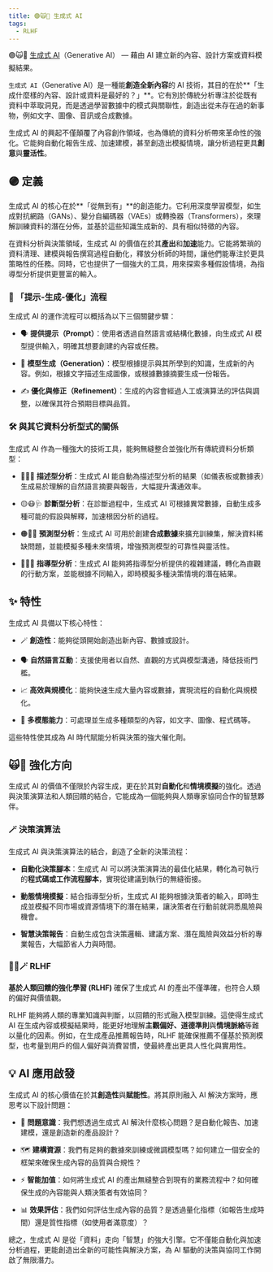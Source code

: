```yaml
---
title: 🟣🙀🎨 生成式 AI
tags:
  - RLHF
---
```

🟣🙀🎨 [生成式 AI](06-05-analysis_generative.zh-hant)（Generative AI） — 藉由 AI 建立新的內容、設計方案或資料模擬結果。  

`生成式 AI`（Generative AI）是一種能**創造全新內容**的 AI 技術，其目的在於**「生成什麼樣的內容、設計或資料是最好的？」**。它有別於傳統分析專注於從既有資料中萃取洞見，而是透過學習數據中的模式與關聯性，創造出從未存在過的新事物，例如文字、圖像、音訊或合成數據。

生成式 AI 的興起不僅顛覆了內容創作領域，也為傳統的資料分析帶來革命性的強化。它能夠自動化報告生成、加速建模，甚至創造出模擬情境，讓分析過程更具**創意**與**靈活性**。

## 🟣 定義

生成式 AI 的核心在於**「從無到有」**的創造能力。它利用深度學習模型，如生成對抗網路（GANs）、變分自編碼器（VAEs）或轉換器（Transformers），來理解訓練資料的潛在分佈，並基於這些知識生成新的、具有相似特徵的內容。

在資料分析與決策領域，生成式 AI 的價值在於其**產出**和**加速**能力。它能將繁瑣的資料清理、建模與報告撰寫過程自動化，釋放分析師的時間，讓他們能專注於更具策略性的任務。同時，它也提供了一個強大的工具，用來探索多種假設情境，為指導型分析提供更豐富的輸入。

### 🔁 「提示-生成-優化」流程

生成式 AI 的運作流程可以概括為以下三個關鍵步驟：

- 🗣️ **提供提示（Prompt）**：使用者透過自然語言或結構化數據，向生成式 AI 模型提供輸入，明確其想要創建的內容或任務。
    
- 🤖 **模型生成（Generation）**：模型根據提示與其所學到的知識，生成新的內容。例如，根據文字描述生成圖像，或根據數據摘要生成一份報告。
    
- ✍️ **優化與修正（Refinement）**：生成的內容會經過人工或演算法的評估與調整，以確保其符合預期目標與品質。
    

### 🛠 與其它資料分析型式的關係

生成式 AI 作為一種強大的技術工具，能夠無縫整合並強化所有傳統資料分析類型：

- 🔵🤓📘 **描述型分析**：生成式 AI 能自動為描述型分析的結果（如儀表板或數據表）生成易於理解的自然語言摘要與報告，大幅提升溝通效率。
    
- 🟡😷🩺 **診斷型分析**：在診斷過程中，生成式 AI 可根據異常數據，自動生成多種可能的假設與解釋，加速根因分析的過程。
    
- 🟠🤠🔮 **預測型分析**：生成式 AI 可用於創建**合成數據**來擴充訓練集，解決資料稀缺問題，並能模擬多種未來情境，增強預測模型的可靠性與靈活性。
    
- 🔴🧐🧭 **指導型分析**：生成式 AI 能夠將指導型分析提供的複雜建議，轉化為直觀的行動方案，並能根據不同輸入，即時模擬多種決策情境的潛在結果。
    

## ✨ 特性

生成式 AI 具備以下核心特性：

- 🪄 **創造性**：能夠從頭開始創造出新內容、數據或設計。
    
- 🗣️ **自然語言互動**：支援使用者以自然、直觀的方式與模型溝通，降低技術門檻。
    
- 📈 **高效與規模化**：能夠快速生成大量內容或數據，實現流程的自動化與規模化。
    
- 🔄 **多模態能力**：可處理並生成多種類型的內容，如文字、圖像、程式碼等。
    

這些特性使其成為 AI 時代賦能分析與決策的強大催化劑。

## 🙀🎨 強化方向

生成式 AI 的價值不僅限於內容生成，更在於其對**自動化**和**情境模擬**的強化。透過與決策演算法和人類回饋的結合，它能成為一個能夠與人類專家協同合作的智慧夥伴。

### 🪄 決策演算法

生成式 AI 與決策演算法的結合，創造了全新的決策流程：

- **自動化決策腳本**：生成式 AI 可以將決策演算法的最佳化結果，轉化為可執行的**程式碼或工作流程腳本**，實現從建議到執行的無縫銜接。
    
- **動態情境模擬**：結合指導型分析，生成式 AI 能夠根據決策者的輸入，即時生成並模擬不同市場或資源情境下的潛在結果，讓決策者在行動前就洞悉風險與機會。
    
- **智慧決策報告**：自動生成包含決策邏輯、建議方案、潛在風險與效益分析的專業報告，大幅節省人力與時間。
    

### 🔁😽🪄 RLHF

**基於人類回饋的強化學習 (RLHF)** 確保了生成式 AI 的產出不僅準確，也符合人類的偏好與價值觀。

RLHF 能夠將人類的專業知識與判斷，以回饋的形式融入模型訓練。這使得生成式 AI 在生成內容或模擬結果時，能更好地理解**主觀偏好、道德準則**與**情境脈絡**等難以量化的因素。例如，在生成產品推薦報告時，RLHF 能確保推薦不僅基於預測模型，也考量到用戶的個人偏好與消費習慣，使最終產出更具人性化與實用性。

## 💡 AI 應用啟發

生成式 AI 的核心價值在於其**創造性**與**賦能性**。將其原則融入 AI 解決方案時，應思考以下設計問題：

- 🎯 **問題意識**：我們想透過生成式 AI 解決什麼核心問題？是自動化報告、加速建模，還是創造新的產品設計？
    
- 🗺️ **建構資源**：我們有足夠的數據來訓練或微調模型嗎？如何建立一個安全的框架來確保生成內容的品質與合規性？
    
- ⚡ **智能加值**：如何將生成式 AI 的產出無縫整合到現有的業務流程中？如何確保生成的內容能與人類決策者有效協同？
    
- 📊 **效果評估**：我們如何評估生成內容的品質？是透過量化指標（如報告生成時間）還是質性指標（如使用者滿意度）？
    

總之，生成式 AI 是從「資料」走向「智慧」的強大引擎。它不僅能自動化與加速分析過程，更能創造出全新的可能性與解決方案，為 AI 驅動的決策與協同工作開啟了無限潛力。